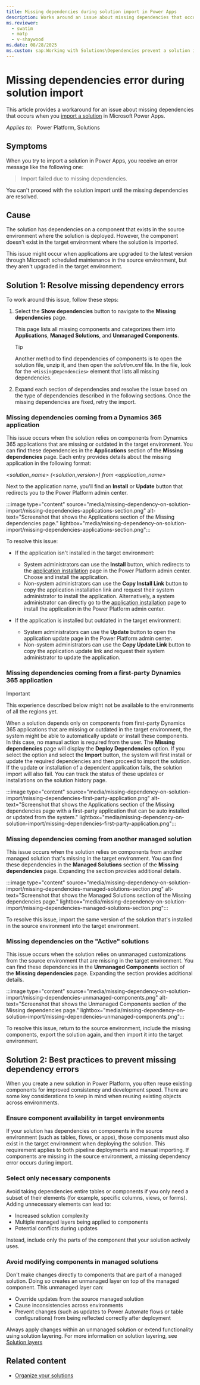 ```yaml
---
title: Missing dependencies during solution import in Power Apps
description: Works around an issue about missing dependencies that occurs when you import a solution in the target environment in Microsoft Power Apps.
ms.reviewer: 
  - swatim
  - matp
  - v-shaywood
ms.date: 08/28/2025
ms.custom: sap:Working with Solutions\Dependencies prevent a solution import
---
```

# Missing dependencies error during solution import

This article provides a workaround for an issue about missing dependencies that occurs when you [import a solution](/powerapps/maker/data-platform/import-update-export-solutions) in Microsoft Power Apps.

_Applies to:_ &nbsp; Power Platform, Solutions

## Symptoms

When you try to import a solution in Power Apps, you receive an error message like the following one:

> Import failed due to missing dependencies.

You can't proceed with the solution import until the missing dependencies are resolved.

## Cause

The solution has dependencies on a component that exists in the source environment where the solution is deployed. However, the component doesn't exist in the target environment where the solution is imported.

This issue might occur when applications are upgraded to the latest version through Microsoft scheduled maintenance in the source environment, but they aren't upgraded in the target environment.

## Solution 1: Resolve missing dependency errors

To work around this issue, follow these steps:

1. Select the **Show dependencies** button to navigate to the **Missing dependencies** page.

    This page lists all missing components and categorizes them into **Applications**, **Managed Solutions**, and **Unmanaged Components**.

    > [!TIP]
    > Another method to find dependencies of components is to open the solution file, unzip it, and then open the *solution.xml* file. In the file, look for the `<MissingDependencies>` element that lists all missing dependencies.

2. Expand each section of dependencies and resolve the issue based on the type of dependencies described in the following sections. Once the missing dependencies are fixed, retry the import.

### Missing dependencies coming from a Dynamics 365 application

This issue occurs when the solution relies on components from Dynamics 365 applications that are missing or outdated in the target environment. You can find these dependencies in the **Applications** section of the **Missing dependencies** page. Each entry provides details about the missing application in the following format:

_<solution_name> (<solution_version>) from <application_name>_

Next to the application name, you'll find an **Install** or **Update** button that redirects you to the Power Platform admin center.

:::image type="content" source="media/missing-dependency-on-solution-import/missing-dependencies-applications-section.png" alt-text="Screenshot that shows the Applications section of the Missing dependencies page." lightbox="media/missing-dependency-on-solution-import/missing-dependencies-applications-section.png":::

 To resolve this issue:

- If the application isn't installed in the target environment:

  - System administrators can use the **Install** button, which redirects to the [application installation](/power-platform/admin/manage-apps#install-an-app) page in the Power Platform admin center. Choose and install the application.
  - Non-system administrators can use the **Copy Install Link** button to copy the application installation link and request their system administrator to install the application. Alternatively, a system administrator can directly go to the [application installation](/power-platform/admin/manage-apps#install-an-app) page to install the application in the Power Platform admin center.

- If the application is installed but outdated in the target environment:

  - System administrators can use the **Update** button to open the application update page in the Power Platform admin center.
  - Non-system administrators can use the **Copy Update Link** button to copy the application update link and request their system administrator to update the application.

### Missing dependencies coming from a first-party Dynamics 365 application

> [!IMPORTANT]
> This experience described below might not be available to the environments of all the regions yet.

When a solution depends only on components from first-party Dynamics 365 applications that are missing or outdated in the target environment, the system might be able to automatically update or install these components. In this case, no manual action is required from the user. The **Missing dependencies** page will display the **Deploy Dependencies** option. If you select the option and select the **Import** button, the system will first install or update the required dependencies and then proceed to import the solution. If the update or installation of a dependent application fails, the solution import will also fail. You can track the status of these updates or installations on the solution history page.

:::image type="content" source="media/missing-dependency-on-solution-import/missing-dependencies-first-party-application.png" alt-text="Screenshot that shows the Applications section of the Missing dependencies page with a first-party application that can be auto installed or updated from the system." lightbox="media/missing-dependency-on-solution-import/missing-dependencies-first-party-application.png":::

### Missing dependencies coming from another managed solution

This issue occurs when the solution relies on components from another managed solution that's missing in the target environment. You can find these dependencies in the **Managed Solutions** section of the **Missing dependencies** page. Expanding the section provides additional details.

:::image type="content" source="media/missing-dependency-on-solution-import/missing-dependencies-managed-solutions-section.png" alt-text="Screenshot that shows the Managed Solutions section of the Missing dependencies page." lightbox="media/missing-dependency-on-solution-import/missing-dependencies-managed-solutions-section.png":::

To resolve this issue, import the same version of the solution that's installed in the source environment into the target environment.

### Missing dependencies on the "Active" solutions

This issue occurs when the solution relies on unmanaged customizations from the source environment that are missing in the target environment. You can find these dependencies in the **Unmanaged Components** section of the **Missing dependencies** page. Expanding the section provides additional details.

:::image type="content" source="media/missing-dependency-on-solution-import/missing-dependencies-unmanaged-components.png" alt-text="Screenshot that shows the Unmanaged Components section of the Missing dependencies page." lightbox="media/missing-dependency-on-solution-import/missing-dependencies-unmanaged-components.png":::

To resolve this issue, return to the source environment, include the missing components, export the solution again, and then import it into the target environment.

## Solution 2: Best practices to prevent missing dependency errors

When you create a new solution in Power Platform, you often reuse existing components for improved consistency and development speed. There are some key considerations to keep in mind when reusing existing objects across environments.

### Ensure component availability in target environments

If your solution has dependencies on components in the source environment (such as tables, flows, or apps), those components must also exist in the target environment when deploying the solution. This requirement applies to both pipeline deployments and manual importing. If components are missing in the source environment, a missing dependency error occurs during import.

### Select only necessary components

Avoid taking dependencies entire tables or components if you only need a subset of their elements (for example, specific columns, views, or forms). Adding unnecessary elements can lead to:

- Increased solution complexity
- Multiple managed layers being applied to components
- Potential conflicts during updates

Instead, include only the parts of the component that your solution actively uses.

### Avoid modifying components in managed solutions

Don't make changes directly to components that are part of a managed solution. Doing so creates an unmanaged layer on top of the managed component. This unmanaged layer can:

- Override updates from the source managed solution
- Cause inconsistencies across environments
- Prevent changes (such as updates to Power Automate flows or table configurations) from being reflected correctly after deployment

Always apply changes within an unmanaged solution or extend functionality using solution layering. For more information on solution layering, see [Solution layers](/power-platform/alm/solution-layers-alm)

## Related content

- [Organize your solutions](/power-platform/alm/organize-solutions)
